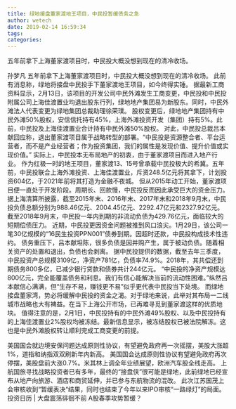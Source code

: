 ```yaml
---
title: 绿地接盘董家渡地王项目，中民投暂缓债务之急
author: wetech
date: 2019-02-14 16:59:34
tags: 
categories: 
---
```

五年前拿下上海董家渡项目时，中民投大概没想到现在的清冷收场。
<!-- more -->
孙梦凡
五年前拿下上海董家渡项目时，中民投大概没想到现在的清冷收场。
此前有消息称，绿地将接盘中民投手下董家渡地王项目，如今终得实锤。
据最新工商资料显示，2月13日，该项目的开发公司中民外滩发生工商变更，中民投和中民投附属公司上海佳渡置业均退出股东行列，绿地地产集团易为新股东。同时，中民外滩法人代表变更为绿地集团总裁助理徐荣璞。
股权变更后，绿地地产集团持有中民外滩50%股权，安信信托持有45%，上海外滩投资开发（集团）持有5%。此前，中民投及上海佳渡置业合计持有中民外滩50%股权。
对此，中民投总裁吕本献回应称，退出董家渡项目属于战略转型的部署。“中民投是资源整合者、平台运营者，而不是产业经营者；作为投资集团，我们的属性是发现价值、提升价值或实现价值。”
实际上，中民投本无布局地产的初衷，由于董家渡项目而进入地产行业。
作为红极一时的地王项目，董家渡13、15号曾承载中民投极大的希冀。五年前，中民投联合上海外滩投资、上海佳渡置业，斥资248.5亿元将其拿下，计划投资604亿，于2021年前将其打造为金融不夜城。
但从2015年动工开始，董家渡项目便一直处于开发阶段。周期长、回款慢，中民投反而因此承受巨大的资金压力。
据上海清算所披露，截至2015年末、2016年末、2017年末和2018年9月末，中民投负债总额分别为988.46亿元、2004.45亿元、2292.47亿元和2327.92亿元。截至2018年9月末，中民投一年内到期的非流动负债为429.76亿元，面临较大的短期偿债压力。
近期，中民投更因资金问题被推到风口浪尖。1月29日，该公司一笔30亿规模的“16民生投资PPN001”债券到期。因超时还款，中民投构成技术性违约。
债务重压下，吕本献坦陈，很多负债是因并购产生，属于被动负债。随着相关资产的处置和退出，负债也会剥离。
据中民投提供的数据，截至去年三季度，中民投资产总规模3109亿，净资产781亿，负债率74.9%。2018年，其共偿还到期债务800多亿，已减少银行贷款和债券共计244亿元。
“中民投的净资产规模达800亿元，完全能覆盖债务和利息。我们有信心能解决当前的流动性困难。”纵然吕本献信心满满，但“生存不易，赚钱更不易”似乎更代表中民投当下处境。
而绿地接盘董家湾，势必将缓解中民投的资金之渴。对于绿地来说，此举对其布局一二线城市战略也大有裨益。在当下上海公开市场，已再难寻觅到董家渡这样的优质地块。
值得注意的是，2月1日，中民投持有的中民外滩49%股权、以及中民投持有的上海佳渡置业2%股权均被冻结。最新信息显示，被冻结股权已被法院解冻。这也是中民外滩股权转让顺利完成工商变更的前提。
 
 
美国国会就边境安保问题达成原则性协议，有望避免政府再一次摇摆，美股大涨超1%，道指和纳指双双刷新年内新高。
美国国会达成原则性协议有望避免政府再次停摆，美股盘前大涨0.7%。米其林上调全年业绩展望，欧洲汽车股全线走高。
上航国旅寻找战略投资者已有多年，最终的“接盘侠”很可能是绿地，此前绿地已经宣布从地产向旅游、酒店和商贸延伸，并已参与东航物流的混改。
此次江苏国茂上会审核收到“暂缓表决“结果，同时也结束了今年以来IPO审核“一路绿灯”的局面。
投资日历 | 大盘震荡徘徊不前 A股春季攻势暂缓？
